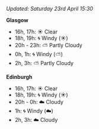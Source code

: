 *Updated: Saturday 23rd April 15:30*

**Glasgow**

* 16h, 17h: :sunny: Clear
* 18h, 19h: :cyclone: Windy (:sunny:)
* 20h - 23h: :partly_sunny: Partly Cloudy
* 0h, 1h: :cyclone: Windy (:partly_sunny:)
* 2h, 3h: :partly_sunny: Partly Cloudy

**Edinburgh**

* 16h, 17h: :sunny: Clear
* 18h, 19h: :cyclone: Windy (:sunny:)
* 20h - 0h: :cloud: Cloudy
* 1h: :cyclone: Windy (:cloud:)
* 2h, 3h: :cloud: Cloudy
